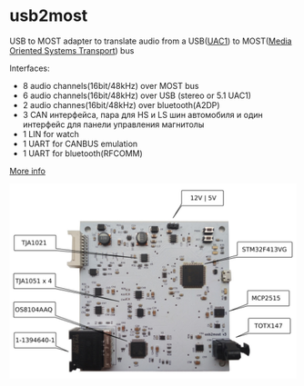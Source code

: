 # usb2most
USB to MOST adapter to translate audio from a USB([UAC1](https://en.wikipedia.org/wiki/USB#Audio_streaming)) to MOST([Media Oriented Systems Transport](https://en.wikipedia.org/wiki/MOST_Bus)) bus

Interfaces:
- 8 audio channels(16bit/48kHz) over MOST bus
- 6 audio channels(16bit/48kHz) over USB (stereo or 5.1 UAC1)
- 2 audio channes(16bit/48kHz) over bluetooth(A2DP)
- 3 CAN интерфейса, пара для HS и LS шин автомобиля и один интерфейс для панели управления магнитолы
- 1 LIN for watch
- 1 UART for CANBUS emulation
- 1 UART for bluetooth(RFCOMM)


[More info](https://www.drive2.ru/l/524415370476389031/)

![usb2most pcb](hardware-v3/pcb.jpg)
